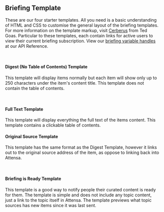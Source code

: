 <h2>Briefing Template</h2>

<p>These are our four starter templates. All you need is a basic understanding of HTML and CSS to customise the general layout of the briefing templates. For more information on the template markup, visit <a href = "http://tedgoas.github.io/Cerberus/">Cerberus</a> from Ted Goas. Particular to these templates, each contain links for active users to view their current briefing subscription. View our <a href ="http://attensadev.github.io/attensa-api-docs/#template-data">briefing variable handles</a> at our API Reference. </p>
<p>&nbsp;</p>

<h4>Digest (No Table of Contents) Template</h4>
<p>This template will display items normally but each item will show only up to 250 characters under the item's content title. This template does not contain the table of contents.</p>
</p><p>&nbsp;</p>
<h4>Full Text Template</h4>
<p>This template will display everything the full text of the items content. This template contains a clickable table of contents.</p>

<h4>Original Source Template</h4>

<p> This template has the same format as the Digest Template, however it links out to the original source address of the item, as oppose to linking back into Attensa.</p><p>&nbsp;</p>

<h4>Briefing is Ready Template</h4>

<p>This template is a good way to notify people their curated content is ready for them. The template is simple and does not include any topic content, just a link to the topic itself in Attensa. The template previews what topic sources has new items since it was last sent. </p>
<p>&nbsp;</p>